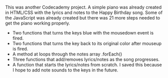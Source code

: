 This was another Codecademy project. A simple piano was already created in HTML/CSS with the lyrics and notes to the Happy Birthday song. Some of the JavaScript was already created but there was 21 more steps needed to get the piano working properly.
* Two functions that turns the keys blue with the mousedown event is fired.
* Two functions that turns the key back to its original color after mouseup is fired.
* A method at loops through the notes array .forEach()
* Three functions that add/removes lyrics/notes as the song progresses. 
* A function that starts the lyrics/notes from scratch.
I saved this because I hope to add note sounds to the keys in the future.
